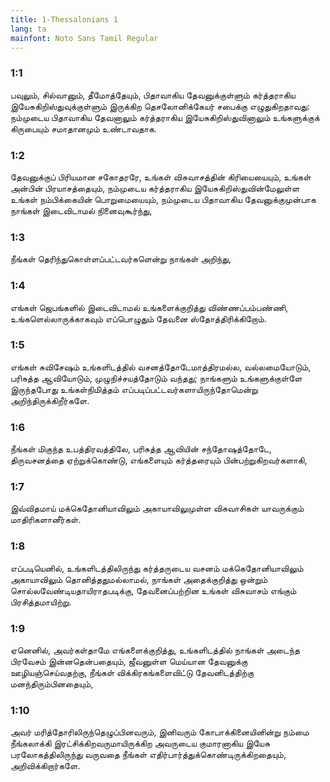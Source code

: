 ```yaml
---
title: 1-Thessalonians 1
lang: ta
mainfont: Noto Sans Tamil Regular
---
```


###  1:1

பவுலும், சில்வானும், தீமோத்தேயும், பிதாவாகிய தேவனுக்குள்ளும் கர்த்தராகிய இயேசுகிறிஸ்துவுக்குள்ளும் இருக்கிற தெசலோனிக்கேயர் சபைக்கு எழுதுகிறதாவது: நம்முடைய பிதாவாகிய தேவனாலும் கர்த்தராகிய இயேசுகிறிஸ்துவினாலும் உங்களுக்குக் கிருபையும் சமாதானமும் உண்டாவதாக.

###  1:2

தேவனுக்குப் பிரியமான சகோதரரே, உங்கள் விசுவாசத்தின் கிரியையையும், உங்கள் அன்பின் பிரயாசத்தையும், நம்முடைய கர்த்தராகிய இயேசுகிறிஸ்துவின்மேலுள்ள உங்கள் நம்பிக்கையின் பொறுமையையும், நம்முடைய பிதாவாகிய தேவனுக்குமுன்பாக நாங்கள் இடைவிடாமல் நினைவுகூர்ந்து,

###  1:3

நீங்கள் தெரிந்துகொள்ளப்பட்டவர்களென்று நாங்கள் அறிந்து,

###  1:4

எங்கள் ஜெபங்களில் இடைவிடாமல் உங்களைக்குறித்து விண்ணப்பம்பண்ணி, உங்களெல்லாருக்காகவும் எப்பொழுதும் தேவனை ஸ்தோத்திரிக்கிறோம்.

###  1:5

எங்கள் சுவிசேஷம் உங்களிடத்தில் வசனத்தோடேமாத்திரமல்ல, வல்லமையோடும், பரிசுத்த ஆவியோடும், முழுநிச்சயத்தோடும் வந்தது; நாங்களும் உங்களுக்குள்ளே இருந்தபோது உங்கள்நிமித்தம் எப்படிப்பட்டவர்களாயிருந்தோமென்று அறிந்திருக்கிறீர்களே.

###  1:6

நீங்கள் மிகுந்த உபத்திரவத்திலே, பரிசுத்த ஆவியின் சந்தோஷத்தோடே, திருவசனத்தை ஏற்றுக்கொண்டு, எங்களையும் கர்த்தரையும் பின்பற்றுகிறவர்களாகி,

###  1:7

இவ்விதமாய் மக்கெதோனியாவிலும் அகாயாவிலுமுள்ள விசுவாசிகள் யாவருக்கும் மாதிரிகளானீர்கள்.

###  1:8

எப்படியெனில், உங்களிடத்திலிருந்து கர்த்தருடைய வசனம் மக்கெதோனியாவிலும் அகாயாவிலும் தொனித்ததுமல்லாமல், நாங்கள் அதைக்குறித்து ஒன்றும் சொல்லவேண்டியதாயிராதபடிக்கு, தேவனைப்பற்றின உங்கள் விசுவாசம் எங்கும் பிரசித்தமாயிற்று.

###  1:9

ஏனெனில், அவர்கள்தாமே எங்களைக்குறித்து, உங்களிடத்தில் நாங்கள் அடைந்த பிரவேசம் இன்னதென்பதையும், ஜீவனுள்ள மெய்யான தேவனுக்கு ஊழியஞ்செய்வதற்கு, நீங்கள் விக்கிரகங்களைவிட்டு தேவனிடத்திற்கு மனந்திரும்பினதையும்,

###  1:10

அவர் மரித்தோரிலிருந்தெழுப்பினவரும், இனிவரும் கோபாக்கினையினின்று நம்மை நீங்கலாக்கி இரட்சிக்கிறவருமாயிருக்கிற அவருடைய குமாரனாகிய இயேசு பரலோகத்திலிருந்து வருவதை நீங்கள் எதிர்பார்த்துக்கொண்டிருக்கிறதையும், அறிவிக்கிறார்களே.

